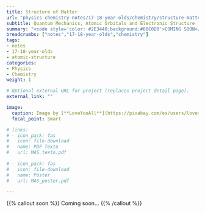 ```yaml
---
title: Structure of Matter
url: "physics-chemistry-notes/17-18-year-olds/chemistry/structure-matter"
subtitle: Quantum Mechanics, Atomic Orbitals and Electronic Structure
summary: "<code style='color: #2E3440;background:#88C0D0'>COMING SOON</code> <br> Quantum Mechanics, Atomic Orbitals and Electronic Structure."
breadcrumbs: ["notes","17-18-year-olds","chemistry"]
tags:
- notes
- 17-18-year-olds
- atomic-structure
categories:
- Physics
- Chemistry
weight: 1

# Optional external URL for project (replaces project detail page).
external_link: ""

image:
  caption: Image by [**LoveYouAll**](https://pixabay.com/es/users/loveyouall-3307648/) on [Pixabay](https://pixabay.com/es/)
  focal_point: Smart

# links:
# - icon_pack: fas
#   icon: file-download
#   name: PDF Texto
#   url: MAS_texto.pdf
  
# - icon_pack: fas
#   icon: file-download
#   name: Póster
#   url: MAS_poster.pdf

---
```


{{% callout soon %}}
Coming soon...
{{% /callout %}}
